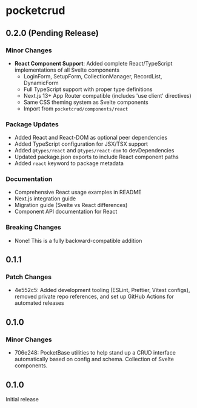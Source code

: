# pocketcrud

## 0.2.0 (Pending Release)

### Minor Changes

- **React Component Support**: Added complete React/TypeScript implementations of all Svelte components
  - LoginForm, SetupForm, CollectionManager, RecordList, DynamicForm
  - Full TypeScript support with proper type definitions
  - Next.js 13+ App Router compatible (includes 'use client' directives)
  - Same CSS theming system as Svelte components
  - Import from `pocketcrud/components/react`

### Package Updates

- Added React and React-DOM as optional peer dependencies
- Added TypeScript configuration for JSX/TSX support
- Added `@types/react` and `@types/react-dom` to devDependencies
- Updated package.json exports to include React component paths
- Added `react` keyword to package metadata

### Documentation

- Comprehensive React usage examples in README
- Next.js integration guide
- Migration guide (Svelte vs React differences)
- Component API documentation for React

### Breaking Changes

- None! This is a fully backward-compatible addition

## 0.1.1

### Patch Changes

- 4e552c5: Added development tooling (ESLint, Prettier, Vitest configs), removed private repo references, and set up GitHub Actions for automated releases

## 0.1.0

### Minor Changes

- 706e248: PocketBase utilities to help stand up a CRUD interface automatically based on config and schema. Collection of Svelte components.

## 0.1.0

Initial release
